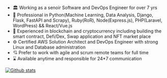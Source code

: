 - 🏛️ Working as a senoir Software and DevOps Engineer for over 7 yrs
- 🚒 Professional in Python(Machine Learning, Data Analysis, Django, Flask, FastAPI and Scrapy), Ruby(RoR), Node(Express.js), PHP(Laravel, WordPress) && React/Vue.js
- 🤔 Experienced in blockchain and cryptocurrency including building the smart contract, Defi/Dex, Swap application and NFT market place
- ⚙️ Certified AWS Solution Architect and DevOps Engineer with strong Linux and Database administration
- 💘 Prefer to work with agile and scrum remote teams for full time
- ⌛ Available anytime and responsible for 24*7 communication

[![Github stats](https://github-readme-stats.vercel.app/api?username=aprosdev&count_private=true&show_icons=true&theme=radical&hide_rank=false)](https://github.com/anuraghazra/github-readme-stats)
